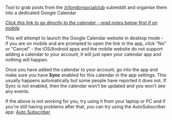 Tool to grab posts from the [/r/londonsocialclub](https://reddit.com/r/londonsocialclub) subreddit and organise them into a dedicated Google Calendar

*[Click this link to go directly to the calendar - read notes below first if on mobile](https://calendar.google.com/calendar/u/0/render?cid=YjN2M2w0M2dkazNmZzRoZGZzcWJhc2hpZWNAZ3JvdXAuY2FsZW5kYXIuZ29vZ2xlLmNvbQ)* 

This will attempt to launch the Google Calendar website in desktop mode - if you are on mobile and are prompted to open the link in the app, click "No" or "Cancel" - the iOS/Android apps and the mobile website do not support adding a calendar to your account, it will just open your calendar app and nothing will happen.

Once you have added the calendar to your account, go into the app and make sure you have **Sync** enabled for this calendar in the app settings. This usually happens automatically but some people have reported it does not.
If Sync is not enabled, then the calendar won't be updated and you won't see any events.

If the above is not working for you, try using it from your laptop or PC and if you're still having problems after that, you can try using the AutoSubscriber app: [Auto Subscriber](https://github.aidyj.uk/LondonSocialClubCalendar/AutoSubscribe/)
